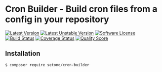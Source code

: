 # Cron Builder - Build cron files from a config in your repository

[![Latest Version][ico-version]][link-packagist]
[![Latest Unstable Version][ico-unstable-version]][link-packagist]
[![Software License][ico-license]](LICENSE)
[![Build Status][ico-github-actions]][link-github-actions]
[![Coverage Status][ico-code-coverage]][link-code-coverage]
[![Quality Score][ico-code-quality]][link-code-quality]

## Installation

```bash
$ composer require setono/cron-builder
```

[ico-version]: https://poser.pugx.org/setono/cron-builder/v/stable
[ico-unstable-version]: https://poser.pugx.org/setono/cron-builder/v/unstable
[ico-license]: https://poser.pugx.org/setono/cron-builder/license
[ico-github-actions]: https://github.com/Setono/cron-builder/workflows/build/badge.svg
[ico-code-coverage]: https://img.shields.io/scrutinizer/coverage/g/Setono/cron-builder.svg
[ico-code-quality]: https://img.shields.io/scrutinizer/g/Setono/cron-builder.svg

[link-packagist]: https://packagist.org/packages/setono/cron-builder
[link-github-actions]: https://github.com/Setono/cron-builder/actions
[link-code-coverage]: https://scrutinizer-ci.com/g/Setono/cron-builder/code-structure
[link-code-quality]: https://scrutinizer-ci.com/g/Setono/cron-builder
